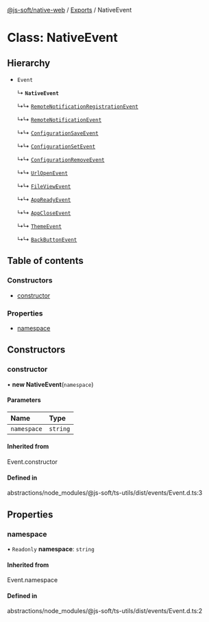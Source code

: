 [@js-soft/native-web](../README.md) / [Exports](../modules.md) / NativeEvent

# Class: NativeEvent

## Hierarchy

- `Event`

  ↳ **`NativeEvent`**

  ↳↳ [`RemoteNotificationRegistrationEvent`](RemoteNotificationRegistrationEvent.md)

  ↳↳ [`RemoteNotificationEvent`](RemoteNotificationEvent.md)

  ↳↳ [`ConfigurationSaveEvent`](ConfigurationSaveEvent.md)

  ↳↳ [`ConfigurationSetEvent`](ConfigurationSetEvent.md)

  ↳↳ [`ConfigurationRemoveEvent`](ConfigurationRemoveEvent.md)

  ↳↳ [`UrlOpenEvent`](UrlOpenEvent.md)

  ↳↳ [`FileViewEvent`](FileViewEvent.md)

  ↳↳ [`AppReadyEvent`](AppReadyEvent.md)

  ↳↳ [`AppCloseEvent`](AppCloseEvent.md)

  ↳↳ [`ThemeEvent`](ThemeEvent.md)

  ↳↳ [`BackButtonEvent`](BackButtonEvent.md)

## Table of contents

### Constructors

- [constructor](NativeEvent.md#constructor)

### Properties

- [namespace](NativeEvent.md#namespace)

## Constructors

### constructor

• **new NativeEvent**(`namespace`)

#### Parameters

| Name | Type |
| :------ | :------ |
| `namespace` | `string` |

#### Inherited from

Event.constructor

#### Defined in

abstractions/node_modules/@js-soft/ts-utils/dist/events/Event.d.ts:3

## Properties

### namespace

• `Readonly` **namespace**: `string`

#### Inherited from

Event.namespace

#### Defined in

abstractions/node_modules/@js-soft/ts-utils/dist/events/Event.d.ts:2
